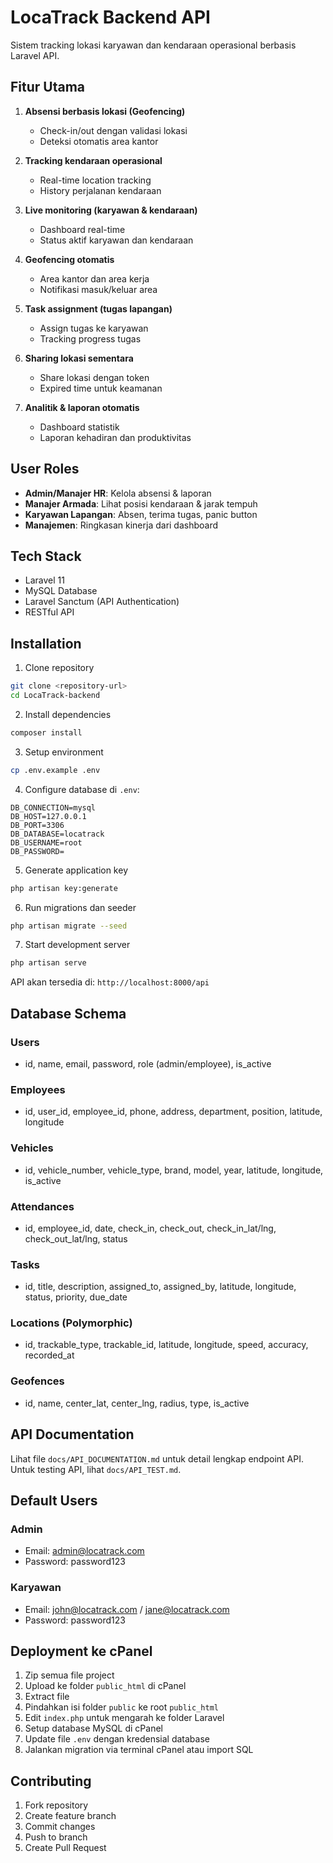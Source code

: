 # LocaTrack Backend API

Sistem tracking lokasi karyawan dan kendaraan operasional berbasis Laravel API.

## Fitur Utama

1. **Absensi berbasis lokasi (Geofencing)**

    - Check-in/out dengan validasi lokasi
    - Deteksi otomatis area kantor

2. **Tracking kendaraan operasional**

    - Real-time location tracking
    - History perjalanan kendaraan

3. **Live monitoring (karyawan & kendaraan)**

    - Dashboard real-time
    - Status aktif karyawan dan kendaraan

4. **Geofencing otomatis**

    - Area kantor dan area kerja
    - Notifikasi masuk/keluar area

5. **Task assignment (tugas lapangan)**

    - Assign tugas ke karyawan
    - Tracking progress tugas

6. **Sharing lokasi sementara**

    - Share lokasi dengan token
    - Expired time untuk keamanan

7. **Analitik & laporan otomatis**
    - Dashboard statistik
    - Laporan kehadiran dan produktivitas

## User Roles

-   **Admin/Manajer HR**: Kelola absensi & laporan
-   **Manajer Armada**: Lihat posisi kendaraan & jarak tempuh
-   **Karyawan Lapangan**: Absen, terima tugas, panic button
-   **Manajemen**: Ringkasan kinerja dari dashboard

## Tech Stack

-   Laravel 11
-   MySQL Database
-   Laravel Sanctum (API Authentication)
-   RESTful API

## Installation

1. Clone repository

```bash
git clone <repository-url>
cd LocaTrack-backend
```

2. Install dependencies

```bash
composer install
```

3. Setup environment

```bash
cp .env.example .env
```

4. Configure database di `.env`:

```env
DB_CONNECTION=mysql
DB_HOST=127.0.0.1
DB_PORT=3306
DB_DATABASE=locatrack
DB_USERNAME=root
DB_PASSWORD=
```

5. Generate application key

```bash
php artisan key:generate
```

6. Run migrations dan seeder

```bash
php artisan migrate --seed
```

7. Start development server

```bash
php artisan serve
```

API akan tersedia di: `http://localhost:8000/api`

## Database Schema

### Users

-   id, name, email, password, role (admin/employee), is_active

### Employees

-   id, user_id, employee_id, phone, address, department, position, latitude, longitude

### Vehicles

-   id, vehicle_number, vehicle_type, brand, model, year, latitude, longitude, is_active

### Attendances

-   id, employee_id, date, check_in, check_out, check_in_lat/lng, check_out_lat/lng, status

### Tasks

-   id, title, description, assigned_to, assigned_by, latitude, longitude, status, priority, due_date

### Locations (Polymorphic)

-   id, trackable_type, trackable_id, latitude, longitude, speed, accuracy, recorded_at

### Geofences

-   id, name, center_lat, center_lng, radius, type, is_active

## API Documentation

Lihat file `docs/API_DOCUMENTATION.md` untuk detail lengkap endpoint API.
Untuk testing API, lihat `docs/API_TEST.md`.

## Default Users

### Admin

-   Email: admin@locatrack.com
-   Password: password123

### Karyawan

-   Email: john@locatrack.com / jane@locatrack.com
-   Password: password123

## Deployment ke cPanel

1. Zip semua file project
2. Upload ke folder `public_html` di cPanel
3. Extract file
4. Pindahkan isi folder `public` ke root `public_html`
5. Edit `index.php` untuk mengarah ke folder Laravel
6. Setup database MySQL di cPanel
7. Update file `.env` dengan kredensial database
8. Jalankan migration via terminal cPanel atau import SQL

## Contributing

1. Fork repository
2. Create feature branch
3. Commit changes
4. Push to branch
5. Create Pull Request
